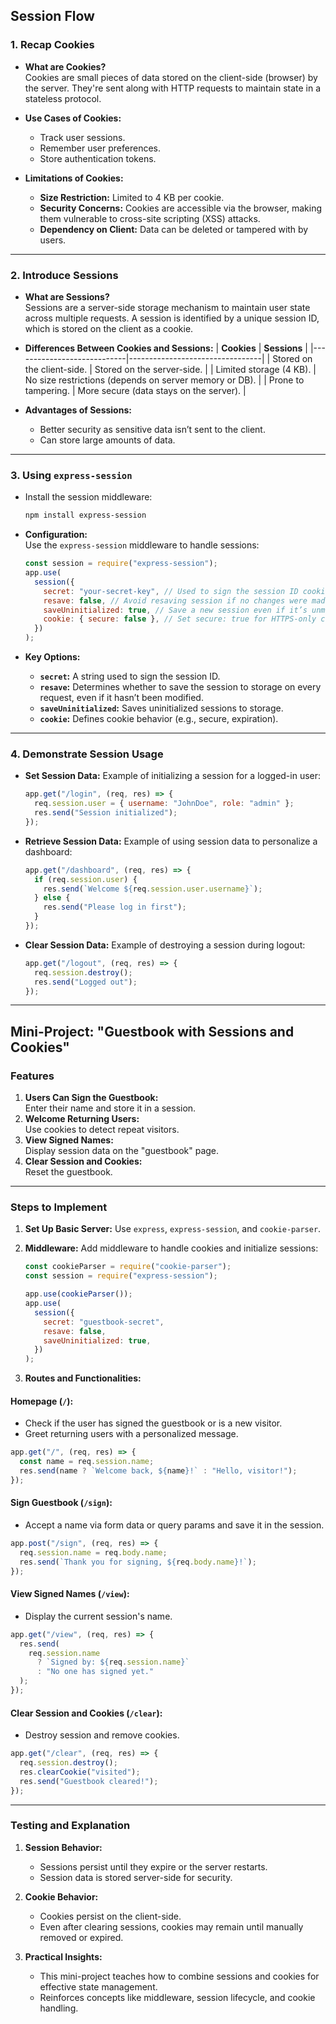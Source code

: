 ## **Session Flow**

### 1. **Recap Cookies**

- **What are Cookies?**  
  Cookies are small pieces of data stored on the client-side (browser) by the server. They're sent along with HTTP requests to maintain state in a stateless protocol.
- **Use Cases of Cookies:**

  - Track user sessions.
  - Remember user preferences.
  - Store authentication tokens.

- **Limitations of Cookies:**
  - **Size Restriction:** Limited to 4 KB per cookie.
  - **Security Concerns:** Cookies are accessible via the browser, making them vulnerable to cross-site scripting (XSS) attacks.
  - **Dependency on Client:** Data can be deleted or tampered with by users.

---

### 2. **Introduce Sessions**

- **What are Sessions?**  
  Sessions are a server-side storage mechanism to maintain user state across multiple requests. A session is identified by a unique session ID, which is stored on the client as a cookie.

- **Differences Between Cookies and Sessions:**
  | **Cookies** | **Sessions** |
  |----------------------------|---------------------------------|
  | Stored on the client-side. | Stored on the server-side. |
  | Limited storage (4 KB). | No size restrictions (depends on server memory or DB). |
  | Prone to tampering. | More secure (data stays on the server). |

- **Advantages of Sessions:**
  - Better security as sensitive data isn’t sent to the client.
  - Can store large amounts of data.

---

### 3. **Using `express-session`**

- Install the session middleware:

  ```bash
  npm install express-session
  ```

- **Configuration:**  
  Use the `express-session` middleware to handle sessions:
  ```javascript
  const session = require("express-session");
  app.use(
    session({
      secret: "your-secret-key", // Used to sign the session ID cookie
      resave: false, // Avoid resaving session if no changes were made
      saveUninitialized: true, // Save a new session even if it’s unmodified
      cookie: { secure: false }, // Set secure: true for HTTPS-only cookies
    })
  );
  ```
- **Key Options:**
  - **`secret`:** A string used to sign the session ID.
  - **`resave`:** Determines whether to save the session to storage on every request, even if it hasn’t been modified.
  - **`saveUninitialized`:** Saves uninitialized sessions to storage.
  - **`cookie`:** Defines cookie behavior (e.g., secure, expiration).

---

### 4. **Demonstrate Session Usage**

- **Set Session Data:**
  Example of initializing a session for a logged-in user:

  ```javascript
  app.get("/login", (req, res) => {
    req.session.user = { username: "JohnDoe", role: "admin" };
    res.send("Session initialized");
  });
  ```

- **Retrieve Session Data:**
  Example of using session data to personalize a dashboard:

  ```javascript
  app.get("/dashboard", (req, res) => {
    if (req.session.user) {
      res.send(`Welcome ${req.session.user.username}`);
    } else {
      res.send("Please log in first");
    }
  });
  ```

- **Clear Session Data:**
  Example of destroying a session during logout:
  ```javascript
  app.get("/logout", (req, res) => {
    req.session.destroy();
    res.send("Logged out");
  });
  ```

---

## **Mini-Project: "Guestbook with Sessions and Cookies"**

### **Features**

1. **Users Can Sign the Guestbook:**  
   Enter their name and store it in a session.
2. **Welcome Returning Users:**  
   Use cookies to detect repeat visitors.
3. **View Signed Names:**  
   Display session data on the "guestbook" page.
4. **Clear Session and Cookies:**  
   Reset the guestbook.

---

### **Steps to Implement**

1. **Set Up Basic Server:**
   Use `express`, `express-session`, and `cookie-parser`.

2. **Middleware:**
   Add middleware to handle cookies and initialize sessions:

   ```javascript
   const cookieParser = require("cookie-parser");
   const session = require("express-session");

   app.use(cookieParser());
   app.use(
     session({
       secret: "guestbook-secret",
       resave: false,
       saveUninitialized: true,
     })
   );
   ```

3. **Routes and Functionalities:**

#### **Homepage (`/`):**

- Check if the user has signed the guestbook or is a new visitor.
- Greet returning users with a personalized message.

```javascript
app.get("/", (req, res) => {
  const name = req.session.name;
  res.send(name ? `Welcome back, ${name}!` : "Hello, visitor!");
});
```

#### **Sign Guestbook (`/sign`):**

- Accept a name via form data or query params and save it in the session.

```javascript
app.post("/sign", (req, res) => {
  req.session.name = req.body.name;
  res.send(`Thank you for signing, ${req.body.name}!`);
});
```

#### **View Signed Names (`/view`):**

- Display the current session's name.

```javascript
app.get("/view", (req, res) => {
  res.send(
    req.session.name
      ? `Signed by: ${req.session.name}`
      : "No one has signed yet."
  );
});
```

#### **Clear Session and Cookies (`/clear`):**

- Destroy session and remove cookies.

```javascript
app.get("/clear", (req, res) => {
  req.session.destroy();
  res.clearCookie("visited");
  res.send("Guestbook cleared!");
});
```

---

### **Testing and Explanation**

1. **Session Behavior:**

   - Sessions persist until they expire or the server restarts.
   - Session data is stored server-side for security.

2. **Cookie Behavior:**

   - Cookies persist on the client-side.
   - Even after clearing sessions, cookies may remain until manually removed or expired.

3. **Practical Insights:**
   - This mini-project teaches how to combine sessions and cookies for effective state management.
   - Reinforces concepts like middleware, session lifecycle, and cookie handling.
